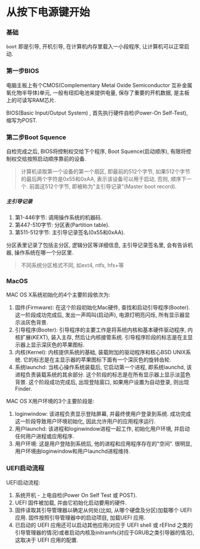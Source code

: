 <!--
Created: Mon Aug 26 2019 15:19:56 GMT+0800 (China Standard Time)
Modified: Mon Aug 26 2019 15:19:56 GMT+0800 (China Standard Time)
-->
# 从按下电源键开始

### 基础

`boot` 即是引导, 开机引导, 在计算机内存里载入一小段程序, 让计算机可以正常启动. 

### 第一步BIOS

电脑主板上有个CMOS(Complementary Metal Oxide Semiconductor 互补金属氧化物半导体)单元, 一般有纽扣电池来提供电量, 保存了重要的开机数据, 是主板上的可读写RAM芯片. 

BIOS(Basic Input/Output System) , 首先执行硬件自检(Power-On Self-Test), 缩写为POST. 

### 第二步Boot Squence

自检完成之后, BIOS将控制权交给下个程序, Boot Squence(启动顺序), 有限将控制权交给按照启动顺序靠前的设备. 

> 计算机读取第一个设备的第一个扇区, 即最前的512个字节, 如果512个字节的最后两个字符是0x55和0xAA, 表示该设备可以用于启动, 否则, 顺序下一个. 前面这512个字节, 即被称为"主引导记录"(Master boot record). 

##### 主引导记录

1. 第1-446字节: 调用操作系统的机器码. 
2. 第447-510字节: 分区表(Partition table). 
3. 第511-512字节: 主引导记录签名(0x55和0xAA). 

分区表里记录了包括主分区, 逻辑分区等详细信息, 主引导记录签名里, 会有告诉机器, 操作系统在哪一个分区里. 

> 不同系统分区格式不同, 如ext4, ntfs, hfs+等

### MacOS

MAC OS X系统初始化的4个主要阶段依次为: 

1. 固件(Firmware): 在这个阶段初始化Mac硬件, 查找和启动引导程序(Booter). 这一阶段成功完成后, 发出一声鸣叫(启动声), 电源灯明亮闪烁, 所有显示器显示淡灰色背景. 
2. 引导程序(Booter): 引导程序的主要工作是将系统内核和基本硬件驱动程序, 内核扩展(KEXT), 装入主存, 然后让内核接管系统. 引导程序阶段的标志是在主显示器上显示深灰色的苹果图标. 
3. 内核(Kernel): 内核提供系统的基础, 装载附加的驱动程序和核心BSD UNIX系统. 它的标志是在主显示器的苹果图标下面有一个深灰色的旋转齿轮. 
4. 系统launchd: 当核心操作系统装载后, 它启动第一个进程, 即系统launchd, 该进程负责装载系统的其余部分. 这个阶段的标志是在所有显示器上显示淡蓝色背景. 这个阶段成功完成后, 出现登陆窗口, 如果用户设置为自动登录, 则出现Finder. 

MAC OS X用户环境的3个主要阶段是: 

1. loginwindow: 该进程负责显示登陆屏幕, 并最终使用户登录到系统. 成功完成这一阶段导致用户环境初始化, 因此允许用户的应用程序运行. 
2. 用户launchd: 该进程和loginwindow进程一起工作, 初始化用户环境, 并启动任何用户进程或应用程序. 
3. 用户环境: 这是用户登陆到系统后, 他的进程和应用程序存在的"空间". 很明显, 用户环境由loginwindow和用户launchd进程维持. 

### UEFI启动流程

UEFI启动流程: 

1. 系统开机 - 上电自检(Power On Self Test 或 POST). 
2. UEFI 固件被加载, 并由它初始化启动要用的硬件. 
3. 固件读取其引导管理器以确定从何处(比如, 从哪个硬盘及分区)加载哪个 UEFI 应用. 固件按照引导管理器中的启动项目, 加载UEFI 应用. 
4. 已启动的 UEFI 应用还可以启动其他应用(对应于 UEFI shell 或 rEFInd 之类的引导管理器的情况)或者启动内核及initramfs(对应于GRUB之类引导器的情况), 这取决于 UEFI 应用的配置. 


